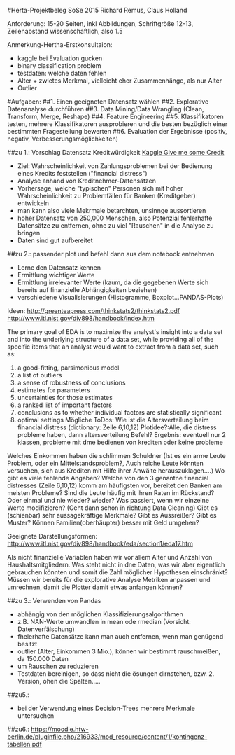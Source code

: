 #Herta-Projektbeleg SoSe 2015 Richard Remus, Claus Holland

Anforderung: 15-20 Seiten, inkl Abbildungen, Schriftgröße 12-13, Zeilenabstand wissenschaftlich, also 1.5

Anmerkung-Hertha-Erstkonsultaion:
- kaggle bei Evaluation gucken
- binary classification problem
- testdaten: welche daten fehlen
- Alter + zwietes Merkmal, vielleicht eher Zusammenhänge, als nur Alter
- Outlier

#Aufgaben:
##1. Einen geeigneten Datensatz wählen
##2. Explorative Datenanalyse durchführen
##3. Data Mining/Data Wrangling (Clean, Transform, Merge, Reshape)
##4. Feature Engineering
##5. Klassifikatoren testen, mehrere Klassifikatoren ausprobieren und die besten bezüglich
einer bestimmten Fragestellung bewerten
##6. Evaluation der Ergebnisse (positiv, negativ, Verbesserungsmöglichkeiten)

##zu 1.: Vorschlag Datensatz Kreditwürdigkeit
<a href="https://www.kaggle.com/c/GiveMeSomeCredit">Kaggle Give me some Credit</a>
- Ziel: Wahrscheinlichkeit von Zahlungsproblemen bei der Bedienung eines Kredits 
feststellen ("financial distress")
- Analyse anhand von Kreditnehmer-Datensätzen
- Vorhersage, welche "typischen" Personen sich mit hoher Wahrscheinlichkeit zu Problemfällen für Banken (Kreditgeber) entwickeln
- man kann also viele Mekrmale betarchten, unsinnge aussortieren
- hoher Datensatz von 250,000 Menschen, also Potenzial fehlerhafte Datensätze zu entfernen, ohne zu viel "Rauschen" in die Analyse zu bringen
- Daten sind gut aufbereitet

##zu 2.: passender plot und befehl dann aus dem notebook entnehmen
- Lerne den Datensatz kennen
- Ermittlung wichtiger Werte
- Ermittlung irrelevanter Werte (kaum, da die gegebenen Werte sich bereits auf finanzielle 
Abhängigkeiten beziehen)
- verschiedene Visualisierungen (Histogramme, Boxplot...PANDAS-Plots)

Ideen:
http://greenteapress.com/thinkstats2/thinkstats2.pdf
http://www.itl.nist.gov/div898/handbook/index.htm

The primary goal of EDA is to maximize the analyst's insight into a data set and into the underlying structure of a data set, while providing all of the specific items that an analyst would want to extract from a data set, such as: 
1. a good-fitting, parsimonious model 
2. a list of outliers 
3. a sense of robustness of conclusions 
4. estimates for parameters 
5. uncertainties for those estimates 
6. a ranked list of important factors 
7. conclusions as to whether individual factors are statistically significant 
8. optimal settings 
Mögliche ToDos:
Wie ist die Altersverteilung beim financial distress (dictionary: Zeile 6,10,12)
Plotidee?:Alle, die distress probleme haben, dann altersverteilung
Befehl?
Ergebnis: eventuell nur 2 klassen, probleme mit dme bedienen von krediten oder keine probleme




Welches Einkommen haben die schlimmen Schuldner (Ist es ein arme Leute Problem, oder ein Mittelstandsproblem?, Auch reiche Leute könnten versuchen, sich aus Krediten mit Hilfe ihrer Anwälte herauszuklagen....)
Wo gibt es viele fehlende Angaben?
Welche von den 3 genantne financial distresses (Zeile 6,10,12) komm am häufigsten vor, bereitet den Banken am meisten Probleme?
Sind die Leute häufig mit ihren Raten im Rückstand? Oder einmal und nie wieder? wieder?
Was passiert, wenn wir einzelne Werte modifizieren? (Geht dann schon in richtung Data Cleaning)
Gibt es (schienbar) sehr aussagekräftige Merkmale? 
Gibt es Aussreißer?
Gibt es Muster?
Können Familien(oberhäupter) besser mit Geld umgehen?

Geeignete Darstellungsformen:
http://www.itl.nist.gov/div898/handbook/eda/section1/eda17.htm

Als nicht finanzielle Variablen haben wir vor allem Alter und Anzahl von Haushaltsmitgliedern.
Was steht nicht in dne Daten, was wir aber eigentlich gebrauchen könnten und somit die Zahl möglicher Hypothesen einschränkt?
Müssen wir bereits für die explorative Analyse Metriken anpassen und umrechnen, damit die Plotter damit etwas anfangen können?





##zu 3.: Verwenden von Pandas
- abhängig von den möglichen Klassifizierungsalgorithmen
- z.B. NAN-Werte umwandlen in mean ode rmedian (Vorsicht: Datenverfälschung)
- fhelerhafte Datensätze kann man auch entfernen, wenn man genügend besitzt
- outlier (Alter, Einkommen 3 Mio.), können wir bestimmt rauschmeißen, da 150.000 Daten
- um Rauschen zu reduzieren
- Testdaten bereinigen, so dass nicht die ösungen dirnstehen, bzw. 2. Version, ohen die Spalten.....


##zu5.:
- bei der Verwendung eines Decision-Trees mehrere Merkmale untersuchen

##zu6.:
https://moodle.htw-berlin.de/pluginfile.php/216933/mod_resource/content/1/kontingenz-tabellen.pdf